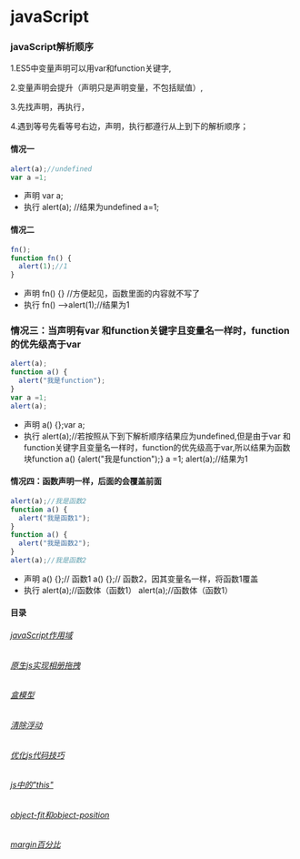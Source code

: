 # javaScript
### javaScript解析顺序
1.ES5中变量声明可以用var和function关键字,

2.变量声明会提升（声明只是声明变量，不包括赋值）,

3.先找声明，再执行，

4.遇到等号先看等号右边，声明，执行都遵行从上到下的解析顺序；
#### 情况一
```javascript
alert(a);//undefined
var a =1;
```
- 声明
    var a;
- 执行
   alert(a); //结果为undefined
   a=1;
#### 情况二
```javascript
fn();
function fn() {
  alert(1);//1
}
```
- 声明
fn() {} //方便起见，函数里面的内容就不写了
- 执行
fn() ——>alert(1);//结果为1
### 情况三：当声明有var 和function关键字且变量名一样时，function的优先级高于var
```javascript
alert(a);
function a() {
  alert("我是function");
}
var a =1;
alert(a);
```
- 声明
  a() {};var a;
- 执行
  alert(a);//若按照从下到下解析顺序结果应为undefined,但是由于var 和function关键字且变量名一样时，function的优先级高于var,所以结果为函数块function a() {alert("我是function");}
  a =1;
  alert(a);//结果为1
#### 情况四：函数声明一样，后面的会覆盖前面
```javascript
alert(a);//我是函数2
function a() {
  alert("我是函数1");
}
function a() {
  alert("我是函数2");
}
alert(a);//我是函数2
```
- 声明
  a() {};// 函数1
  a() {};// 函数2，因其变量名一样，将函数1覆盖
- 执行
  alert(a);//函数体（函数1）
  alert(a);//函数体（函数1）
#### 目录
###### [javaScript作用域](https://github.com/Jennifer1216/javaScript/blob/master/%E4%BD%9C%E7%94%A8%E5%9F%9F.md)
###### [原生js实现相册拖拽](https://github.com/Jennifer1216/javaScript/blob/master/dragPhoto/dragPhotos.html)
###### [盒模型](https://github.com/Jennifer1216/javaScript/blob/master/%E7%9B%92%E6%A8%A1%E5%9E%8B.md)
###### [清除浮动](https://github.com/Jennifer1216/javaScript/blob/master/%E6%B8%85%E9%99%A4%E6%B5%AE%E5%8A%A8.md)
###### [优化js代码技巧](https://github.com/Jennifer1216/javaScript/blob/master/%E4%BC%98%E5%8C%96js%E4%BB%A3%E7%A0%81%E6%8A%80%E5%B7%A7.md)
###### [js中的"this"](https://github.com/Jennifer1216/javaScript/blob/master/this.md)
###### [object-fit和object-position](https://github.com/Jennifer1216/javaScript/blob/master/object-fit%E5%92%8Cobject-positon.md)
###### [margin百分比](https://github.com/Jennifer1216/javaScript/blob/master/margin%E7%99%BE%E5%88%86%E6%AF%94.md)
